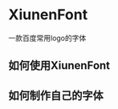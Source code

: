 XiunenFont
==========

一款百度常用logo的字体

如何使用XiunenFont
------------------------------

如何制作自己的字体
-----------------------------
